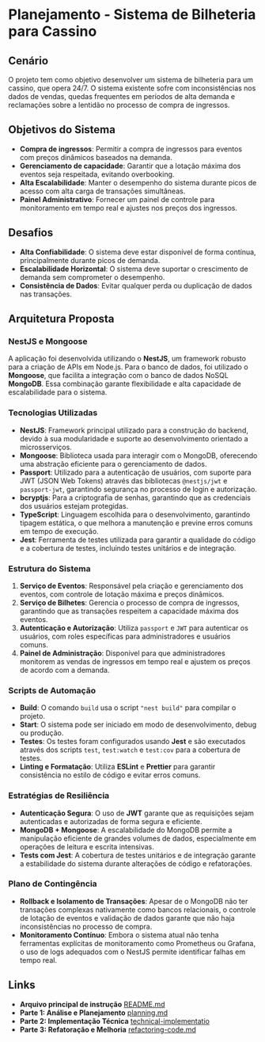 # Planejamento - Sistema de Bilheteria para Cassino

## Cenário

O projeto tem como objetivo desenvolver um sistema de bilheteria para um cassino, que opera 24/7. O sistema existente sofre com inconsistências nos dados de vendas, quedas frequentes em períodos de alta demanda e reclamações sobre a lentidão no processo de compra de ingressos.

## Objetivos do Sistema

- **Compra de ingressos**: Permitir a compra de ingressos para eventos com preços dinâmicos baseados na demanda.
- **Gerenciamento de capacidade**: Garantir que a lotação máxima dos eventos seja respeitada, evitando overbooking.
- **Alta Escalabilidade**: Manter o desempenho do sistema durante picos de acesso com alta carga de transações simultâneas.
- **Painel Administrativo**: Fornecer um painel de controle para monitoramento em tempo real e ajustes nos preços dos ingressos.

## Desafios

- **Alta Confiabilidade**: O sistema deve estar disponível de forma contínua, principalmente durante picos de demanda.
- **Escalabilidade Horizontal**: O sistema deve suportar o crescimento de demanda sem comprometer o desempenho.
- **Consistência de Dados**: Evitar qualquer perda ou duplicação de dados nas transações.

## Arquitetura Proposta

### NestJS e Mongoose

A aplicação foi desenvolvida utilizando o **NestJS**, um framework robusto para a criação de APIs em Node.js. Para o banco de dados, foi utilizado o **Mongoose**, que facilita a integração com o banco de dados NoSQL **MongoDB**. Essa combinação garante flexibilidade e alta capacidade de escalabilidade para o sistema.

### Tecnologias Utilizadas

- **NestJS**: Framework principal utilizado para a construção do backend, devido à sua modularidade e suporte ao desenvolvimento orientado a microsserviços.
- **Mongoose**: Biblioteca usada para interagir com o MongoDB, oferecendo uma abstração eficiente para o gerenciamento de dados.
- **Passport**: Utilizado para a autenticação de usuários, com suporte para JWT (JSON Web Tokens) através das bibliotecas `@nestjs/jwt` e `passport-jwt`, garantindo segurança no processo de login e autorização.
- **bcryptjs**: Para a criptografia de senhas, garantindo que as credenciais dos usuários estejam protegidas.
- **TypeScript**: Linguagem escolhida para o desenvolvimento, garantindo tipagem estática, o que melhora a manutenção e previne erros comuns em tempo de execução.
- **Jest**: Ferramenta de testes utilizada para garantir a qualidade do código e a cobertura de testes, incluindo testes unitários e de integração.

### Estrutura do Sistema

1. **Serviço de Eventos**: Responsável pela criação e gerenciamento dos eventos, com controle de lotação máxima e preços dinâmicos.
2. **Serviço de Bilhetes**: Gerencia o processo de compra de ingressos, garantindo que as transações respeitem a capacidade máxima dos eventos.
3. **Autenticação e Autorização**: Utiliza `passport` e `JWT` para autenticar os usuários, com roles específicas para administradores e usuários comuns.
4. **Painel de Administração**: Disponível para que administradores monitorem as vendas de ingressos em tempo real e ajustem os preços de acordo com a demanda.

### Scripts de Automação

- **Build**: O comando `build` usa o script `"nest build"` para compilar o projeto.
- **Start**: O sistema pode ser iniciado em modo de desenvolvimento, debug ou produção.
- **Testes**: Os testes foram configurados usando **Jest** e são executados através dos scripts `test`, `test:watch` e `test:cov` para a cobertura de testes.
- **Linting e Formatação**: Utiliza **ESLint** e **Prettier** para garantir consistência no estilo de código e evitar erros comuns.

### Estratégias de Resiliência

- **Autenticação Segura**: O uso de **JWT** garante que as requisições sejam autenticadas e autorizadas de forma segura e eficiente.
- **MongoDB + Mongoose**: A escalabilidade do MongoDB permite a manipulação eficiente de grandes volumes de dados, especialmente em operações de leitura e escrita intensivas.
- **Tests com Jest**: A cobertura de testes unitários e de integração garante a estabilidade do sistema durante alterações de código e refatorações.

### Plano de Contingência

- **Rollback e Isolamento de Transações**: Apesar de o MongoDB não ter transações complexas nativamente como bancos relacionais, o controle de lotação de eventos e validação de dados garante que não haja inconsistências no processo de compra.
- **Monitoramento Contínuo**: Embora o sistema atual não tenha ferramentas explícitas de monitoramento como Prometheus ou Grafana, o uso de logs adequados com o NestJS permite identificar falhas em tempo real.

## Links

- **Arquivo principal de instrução** [README.md](../README.md)
- **Parte 1: Análise e Planejamento**  [planning.md](./planning.md)
- **Parte 2: Implementação Técnica** [technical-implementatio](./technical-implementation.md)
- **Parte 3: Refatoração e Melhoria** [refactoring-code.md](./refactoring-code.md)
